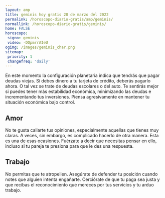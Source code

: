 ```yaml
---
layout: amp
title: geminis hoy gratis 28 de marzo del 2022 
permalink: /horoscopo-diario-gratis/amp/geminis/
normallink: /horoscopo-diario-gratis/geminis/
home: FALSE
horoscopo:
 signo: geminis
 video: -DQpmrrAIeU
ogimg: /images/geminis_char.png
sitemap:
 priority: 1
 changefreq: 'daily'
---
```



En este momento la configuración planetaria indica que tendrás que pagar deudas viejas. Si debes dinero a tu tarjeta de crédito, deberás pagarlo ahora. O tal vez se trate de deudas escolares o del auto. Te sentirás mejor si puedes tener más estabilidad económica, minimizando las deudas e incrementando tus inversiones. Piensa agresivamente en mantener tu situación económica bajo control.

## Amor

No te gusta callarte tus opiniones, especialmente aquellas que tienes muy claras. A veces, sin embargo, es complicado hacerlo de otra manera. Esta es una de esas ocasiones. Fuérzate a decir que necesitas pensar en ello, incluso si tu pareja te presiona para que le des una respuesta.

## Trabajo

No permitas que te atropellen. Asegúrate de defender tu posición cuando notes que alguien intenta engañarte. Cerciórate de que tu paga sea justa y que recibas el reconocimiento que mereces por tus servicios y tu arduo trabajo.